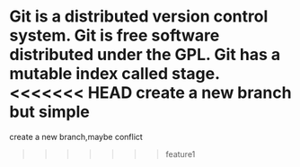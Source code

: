 Git is a distributed version control system.
Git is free software distributed under the GPL.
Git has a mutable index called stage.
<<<<<<< HEAD
create a new branch but  simple
=======
create a new branch,maybe conflict

>>>>>>> feature1
